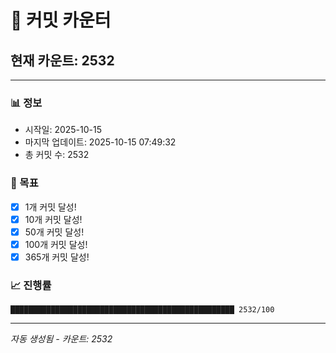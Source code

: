 # 🔢 커밋 카운터

## 현재 카운트: 2532

---

### 📊 정보
- 시작일: 2025-10-15
- 마지막 업데이트: 2025-10-15 07:49:32
- 총 커밋 수: 2532

### 🎯 목표
- [x] 1개 커밋 달성!
- [x] 10개 커밋 달성!
- [x] 50개 커밋 달성!
- [x] 100개 커밋 달성!
- [x] 365개 커밋 달성!

### 📈 진행률
```
██████████████████████████████████████████████████ 2532/100
```

---
*자동 생성됨 - 카운트: 2532*
